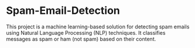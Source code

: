 # Spam-Email-Detection
This project is a machine learning-based solution for detecting spam emails using Natural Language Processing (NLP) techniques. It classifies messages as spam or ham (not spam) based on their content.
